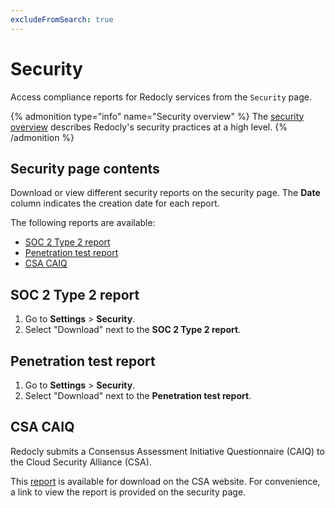 ```yaml
---
excludeFromSearch: true
---
```


# Security

Access compliance reports for Redocly services from the `Security` page.

{% admonition type="info" name="Security overview" %}
The [security overview](../../pages/security/security.page.tsx) describes Redocly's security practices at a high level.
{% /admonition %}

## Security page contents

Download or view different security reports on the security page.
The **Date** column indicates the creation date for each report.

The following reports are available:
- [SOC 2 Type 2 report](#soc-2-type-2-report)
- [Penetration test report](#penetration-test-report)
- [CSA CAIQ](#csa-caiq)

## SOC 2 Type 2 report

1. Go to **Settings** > **Security**.
1. Select "Download" next to the **SOC 2 Type 2 report**.

## Penetration test report

1. Go to **Settings** > **Security**.
1. Select "Download" next to the **Penetration test report**.

## CSA CAIQ

Redocly submits a Consensus Assessment Initiative Questionnaire (CAIQ) to the Cloud Security Alliance (CSA).

This [report](https://cloudsecurityalliance.org/star/registry/redocly/services/redocly/) is available for download on the CSA website.
For convenience, a link to view the report is provided on the security page.
